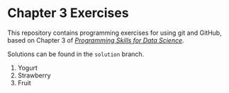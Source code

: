 # Chapter 3 Exercises

This repository contains programming exercises for using git and GitHub, 
based on Chapter 3 of [_Programming Skills for Data Science_](https://programming-for-data-science.github.io/).
 
Solutions can be found in the `solution` branch.

1. Yogurt
2. Strawberry
3. Fruit